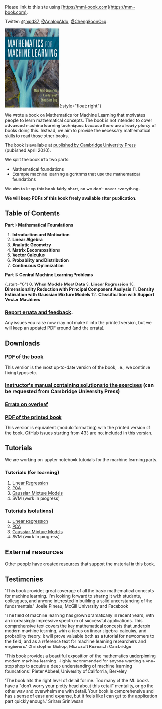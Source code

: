 ---
---

Please link to this site using [https://mml-book.com](https://mml-book.com).

Twitter: [@mpd37](https://twitter.com/mpd37), [@AnalogAldo](https://twitter.com/analogaldo), [@ChengSoonOng](https://twitter.com/ChengSoonOng).

![book cover](static/images/mml-book-cover.jpg){:style="float: right"}

We wrote a book on Mathematics for Machine Learning that motivates people to learn mathematical concepts. The book is not intended to cover advanced machine learning techniques because there are already plenty of books doing this. Instead, we aim to provide the necessary mathematical skills to read those other books.

The book is available at [published by Cambridge University Press](https://www.cambridge.org/academic/subjects/computer-science/pattern-recognition-and-machine-learning/mathematics-machine-learning?format=PB) (published April 2020).

We split the book into two parts:

* Mathematical foundations
* Example machine learning algorithms that use the mathematical foundations

We aim to keep this book fairly short, so we don't cover everything.

**We will keep PDFs of this book freely available after publication.**

##  Table of Contents

**Part I: Mathematical Foundations**  

1. **Introduction and Motivation**
2. **Linear Algebra**
3. **Analytic Geometry**
4. **Matrix Decompositions**
5. **Vector Calculus**
6. **Probability and Distribution**
7. **Continuous Optimization**

**Part II: Central Machine Learning Problems**  

{:start="8"}
8. **When Models Meet Data**
9. **Linear Regression**
10. **Dimensionality Reduction with Principal Component Analysis**
11. **Density Estimation with Gaussian Mixture Models**
12. **Classification with Support Vector Machines**


### [Report errata and feedback](https://github.com/mml-book/mml-book.github.io/issues).

Any issues you raise now may not make it into the printed version, but we will keep an updated PDF around (and the errata).


## Downloads
### [PDF of the book](book/mml-book.pdf)
This version is the most up-to-date version of the book, i.e., we continue fixing typos etc.
### [Instructor's manual containing solutions to the exercises](https://www.cambridge.org/us/academic/subjects/computer-science/pattern-recognition-and-machine-learning/mathematics-machine-learning) (can be requested from Cambridge University Press)
### [Errata on overleaf](https://www.overleaf.com/read/gskfhtxdwtmh)
### [PDF of the printed book](book/mml-book_printed.pdf)
This version is equivalent (modulo formatting) with the printed version of the book. GitHub issues starting from 433 are not included in this version.


## Tutorials
We are working on jupyter notebook tutorials for the machine learning parts.

### Tutorials (for learning)
1. [Linear Regression](https://nbviewer.jupyter.org/github/mml-book/mml-book.github.io/blob/master/tutorials/tutorial_linear_regression.ipynb)
2. [PCA](https://nbviewer.jupyter.org/github/mml-book/mml-book.github.io/blob/master/tutorials/tutorial_pca.ipynb)
3. [Gaussian Mixture Models](https://nbviewer.jupyter.org/github/mml-book/mml-book.github.io/blob/master/tutorials/tutorial_gmm.ipynb)
4. SVM (work in progress)

### Tutorials (solutions)
1. [Linear Regression](https://nbviewer.jupyter.org/github/mml-book/mml-book.github.io/blob/master/tutorials/tutorial_linear_regression.solution.ipynb)
2. [PCA](https://nbviewer.jupyter.org/github/mml-book/mml-book.github.io/blob/master/tutorials/tutorial_pca.solution.ipynb)
3. [Gaussian Mixture Models](https://nbviewer.jupyter.org/github/mml-book/mml-book.github.io/blob/master/tutorials/tutorial_gmm.solution.ipynb)
4. SVM (work in progress)


## External resources
Other people have created [resources](/external.html) that support the material in this book.

## Testimonies
'This book provides great coverage of all the basic mathematical concepts for machine learning. I'm looking forward to sharing it with students, colleagues, and anyone interested in building a solid understanding of the fundamentals.'
Joelle Pineau, McGill University and Facebook

'The field of machine learning has grown dramatically in recent years, with an increasingly impressive spectrum of successful applications. This comprehensive text covers the key mathematical concepts that underpin modern machine learning, with a focus on linear algebra, calculus, and probability theory. It will prove valuable both as a tutorial for newcomers to the field, and as a reference text for machine learning researchers and engineers.'
Christopher Bishop, Microsoft Research Cambridge

'This book provides a beautiful exposition of the mathematics underpinning modern machine learning. Highly recommended for anyone wanting a one-stop shop to acquire a deep understanding of machine learning foundations.'
Pieter Abbeel, University of California, Berkeley

'The book hits the right level of detail for me. Too many of the ML books have a "don't worry your pretty head about this detail" mentality, or go the other way and overwhelm me with detail. Your book is comprehensive and has a sense of ease and expanse, but it feels like I can get to the application part quickly enough.'
Sriram Srinivasan
